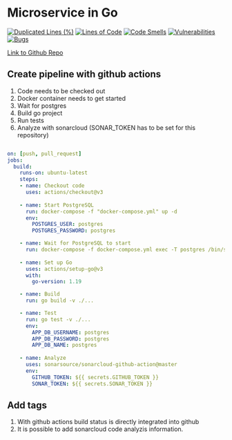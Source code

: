 # Microservice in Go

[![Duplicated Lines (%)](https://sonarcloud.io/api/project_badges/measure?project=awenzelhuemer_fh-mc-go-mux&metric=duplicated_lines_density)](https://sonarcloud.io/summary/new_code?id=awenzelhuemer_fh-mc-go-mux)
[![Lines of Code](https://sonarcloud.io/api/project_badges/measure?project=awenzelhuemer_fh-mc-go-mux&metric=ncloc)](https://sonarcloud.io/summary/new_code?id=awenzelhuemer_fh-mc-go-mux)
[![Code Smells](https://sonarcloud.io/api/project_badges/measure?project=awenzelhuemer_fh-mc-go-mux&metric=code_smells)](https://sonarcloud.io/summary/new_code?id=awenzelhuemer_fh-mc-go-mux)
[![Vulnerabilities](https://sonarcloud.io/api/project_badges/measure?project=awenzelhuemer_fh-mc-go-mux&metric=vulnerabilities)](https://sonarcloud.io/summary/new_code?id=awenzelhuemer_fh-mc-go-mux)
[![Bugs](https://sonarcloud.io/api/project_badges/measure?project=awenzelhuemer_fh-mc-go-mux&metric=bugs)](https://sonarcloud.io/summary/new_code?id=awenzelhuemer_fh-mc-go-mux)

[Link to Github Repo](https://github.com/awenzelhuemer/fh-mc-go-mux)



## Create pipeline with github actions

1. Code needs to be checked out
2. Docker container needs to get started
3. Wait for postgres
4. Build go project
5. Run tests
6. Analyze with sonarcloud (SONAR_TOKEN has to be set for this repository)

```yml

on: [push, pull_request]
jobs:
  build:
    runs-on: ubuntu-latest
    steps:
    - name: Checkout code
      uses: actions/checkout@v3
    
    - name: Start PostgreSQL
      run: docker-compose -f "docker-compose.yml" up -d
      env:
        POSTGRES_USER: postgres
        POSTGRES_PASSWORD: postgres

    - name: Wait for PostgreSQL to start
      run: docker-compose -f docker-compose.yml exec -T postgres /bin/sh -c 'while ! nc -z localhost 5432; do sleep 1; done;'
      
    - name: Set up Go
      uses: actions/setup-go@v3
      with:
        go-version: 1.19

    - name: Build
      run: go build -v ./...

    - name: Test
      run: go test -v ./...
      env:
        APP_DB_USERNAME: postgres
        APP_DB_PASSWORD: postgres
        APP_DB_NAME: postgres
      
    - name: Analyze
      uses: sonarsource/sonarcloud-github-action@master
      env:
        GITHUB_TOKEN: ${{ secrets.GITHUB_TOKEN }}
        SONAR_TOKEN: ${{ secrets.SONAR_TOKEN }}
```

## Add tags

1. With github actions build status is directly integrated into github
2. It is possible to add sonarcloud code analyzis information.
